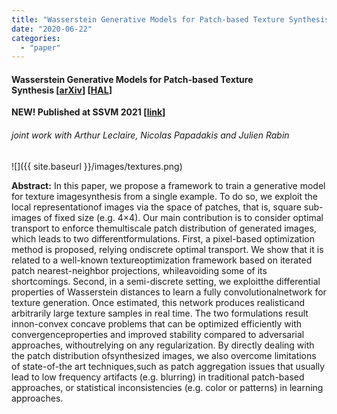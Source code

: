 ```yaml
---
title: "Wasserstein Generative Models for Patch-based Texture Synthesis"
date: "2020-06-22"
categories: 
  - "paper"
---
```


#### Wasserstein Generative Models for Patch-based Texture Synthesis \[[arXiv](https://arxiv.org/abs/2007.03408)\] \[[HAL](https://hal.archives-ouvertes.fr/hal-02824076v2/document)\]

**NEW! Published at SSVM 2021 \[[link](https://link.springer.com/chapter/10.1007/978-3-030-75549-2_22)\]**

###### joint work with Arthur Leclaire, Nicolas Papadakis and Julien Rabin

![]({{ site.baseurl }}/images/textures.png)

**Abstract:** In this paper, we propose a framework to train a generative model for texture imagesynthesis from a single example. To do so, we exploit the local representationof images via the space of patches, that is, square sub-images of fixed size (e.g. 4×4). Our main contribution is to consider optimal transport to enforce themultiscale patch distribution of generated images, which leads to two differentformulations. First, a pixel-based optimization method is proposed, relying ondiscrete optimal transport. We show that it is related to a well-known textureoptimization framework based on iterated patch nearest-neighbor projections, whileavoiding some of its shortcomings. Second, in a semi-discrete setting, we exploitthe differential properties of Wasserstein distances to learn a fully convolutionalnetwork for texture generation. Once estimated, this network produces realisticand arbitrarily large texture samples in real time. The two formulations result innon-convex concave problems that can be optimized efficiently with convergenceproperties and improved stability compared to adversarial approaches, withoutrelying on any regularization. By directly dealing with the patch distribution ofsynthesized images, we also overcome limitations of state-of-the art techniques,such as patch aggregation issues that usually lead to low frequency artifacts (e.g. blurring) in traditional patch-based approaches, or statistical inconsistencies (e.g. color or patterns) in learning approaches.
